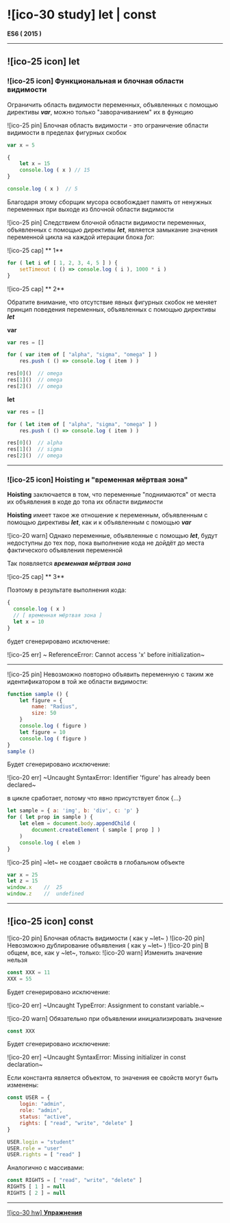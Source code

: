 # ![ico-30 study] let | const

**ES6 ( 2015 )**

________________________

## ![ico-25 icon] let

### ![ico-25 icon] Функциональная и блочная области видимости

Ограничить область видимости переменных, объявленных с помощью директивы **_var_**, можно только "заворачиванием" их в функцию

![ico-25 pin] Блочная область видимости - это ограничение области видимости в пределах фигурных скобок

~~~javascript
var x = 5

{
    let x = 15
    console.log ( x ) // 15
}

console.log ( x )  // 5
~~~

Благодаря этому сборщик мусора освобождает память от ненужных переменных при выходе из блочной области видимости

![ico-25 pin] Следствием блочной области видимости переменных, объявленных с помощью директивы **_let_**, является замыкание значения переменной цикла на каждой итерации блока _for_:

![ico-25 cap] ** 1**

~~~js
for ( let i of [ 1, 2, 3, 4, 5 ] ) {
    setTimeout ( () => console.log ( i ), 1000 * i )
}
~~~

![ico-25 cap] ** 2**

Обратите внимание, что отсутствие явных фигурных скобок не меняет принцип поведения переменных, объявленных с помощью директивы **_let_**

**var**

~~~js
var res = []

for ( var item of [ "alpha", "sigma", "omega" ] )
    res.push ( () => console.log ( item ) )

res[0]()  // omega
res[1]()  // omega
res[2]()  // omega
~~~

**let**

~~~js
var res = []

for ( let item of [ "alpha", "sigma", "omega" ] )
    res.push ( () => console.log ( item ) )

res[0]()  // alpha
res[1]()  // sigma
res[2]()  // omega
~~~
_______________________

### ![ico-25 icon] Hoisting и "временная мёртвая зона"

**Hoisting** заключается в том, что переменные "поднимаются" от места их объявления в коде до топа их области видимости

**Hoisting** имеет такое же отношение к переменным, объявленным с помощью директивы **_let_**, как и к объявленным с помощью **_var_**

![ico-20 warn] Однако переменные, объявленные с помощью **_let_**, будут недоступны до тех пор, пока выполнение кода не дойдёт до места фактического объявления переменной

Так появляется **_временная мёртвая зона_**

![ico-25 cap] ** 3**

Поэтому в результате выполнения кода:

~~~js
{
  console.log ( x )
  // [ временная мёртвая зона ]
  let x = 10
}
~~~

будет сгенерировано исключение:

![ico-25 err] ~ ReferenceError: Cannot access 'x' before initialization~

_________________________


![ico-25 pin] Невозможно повторно объявить переменную с таким же идентификатором в той же области видимости:

~~~javascript
function sample () {
    let figure = {
        name: "Radius",
        size: 50
    }
    console.log ( figure )
    let figure = 10
    console.log ( figure )
}
sample ()
~~~

Будет сгенерировано исключение:

![ico-20 err] ~Uncaught SyntaxError: Identifier 'figure' has already been declared~

в цикле сработает, потому что явно присутствует блок {...}

~~~javascript
let sample = { a: 'img', b: 'div', c: 'p' }
for ( let prop in sample ) {
    let elem = document.body.appendChild (
        document.createElement ( sample [ prop ] )
    )
    console.log ( elem )
}
~~~

![ico-25 pin] ~let~ не создает свойств в глобальном объекте

~~~javascript
var x = 25
let z = 15
window.x    //  25
window.z    //  undefined
~~~

______________________

## ![ico-25 icon] const

![ico-20 pin] Блочная область видимости ( как у ~let~ )
![ico-20 pin] Невозможно дублирование объявления ( как у ~let~ )
![ico-20 pin] В общем, все, как у ~let~, только:
![ico-20 warn] Изменить значение нельзя

~~~javascript
const XXX = 11
XXX = 55
~~~

Будет сгенерировано исключение:

![ico-20 err] ~Uncaught TypeError: Assignment to constant variable.~

![ico-20 warn] Обязательно при объявлении инициализировать значение

~~~javascript
const XXX
~~~

Будет сгенерировано исключение:

![ico-20 err] ~Uncaught SyntaxError: Missing initializer in const declaration~

Если константа является объектом, то значения ее свойств могут быть изменены:

~~~javascript
const USER = {
    login: "admin",
    role: "admin",
    status: "active",
    rights: [ "read", "write", "delete" ]
}

USER.login = "student"
USER.role = "user"
USER.rights = [ "read" ]
~~~

Аналогично с массивами:

~~~javascript
const RIGHTS = [ "read", "write", "delete" ]
RIGHTS [ 1 ] = null
RIGHTS [ 2 ] = null
~~~

_______________________________

[![ico-30 hw] **Упражнения**](https://docs.google.com/forms/d/e/1FAIpQLScPBbEkpMk9CNH935pToTh_BmyE1vqk2rnzu3Mhw9F-D-7V_w/viewform)
